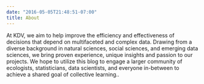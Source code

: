 ```yaml
---
date: "2016-05-05T21:48:51-07:00"
title: About
---
```


At KDV, we aim to help improve the efficiency and effectiveness of decisions that depend on multifaceted and complex data. Drawing from a diverse background in natural sciences, social sciences, and emerging data sciences, we bring proven experience, unique insights and passion to our projects. We hope to utilize this blog to engage a larger community of ecologists, statisticians, data scientists, and everyone in-between to achieve a shared goal of collective learning..
